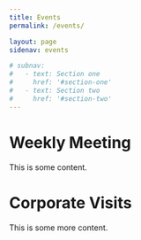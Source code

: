 ```yaml
---
title: Events
permalink: /events/

layout: page
sidenav: events

# subnav:
#   - text: Section one
#     href: '#section-one'
#   - text: Section two
#     href: '#section-two'
---
```

<a name="weekly-meeting"></a>
# Weekly Meeting

This is some content.

<a name="corporate-visits"></a>
# Corporate Visits

This is some more content.